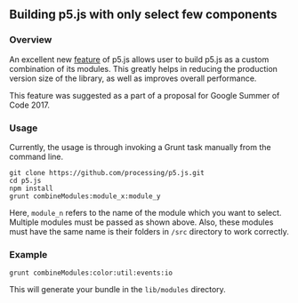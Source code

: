 ## Building p5.js with only select few components

### Overview

An excellent new [feature](https://github.com/processing/p5.js/pull/2051) of p5.js allows user to build p5.js as a custom combination of its modules. This greatly helps in reducing the production version size of the library, as well as improves overall performance. 

This feature was suggested as a part of a proposal for Google Summer of Code 2017.

### Usage 

Currently, the usage is through invoking a Grunt task manually from the command line. 

```
git clone https://github.com/processing/p5.js.git
cd p5.js
npm install
grunt combineModules:module_x:module_y
```

Here, `module_n` refers to the name of the module which you want to select. Multiple modules must be passed as shown above. Also, these modules must have the same name is their folders in `/src` directory to work correctly.

### Example

`grunt combineModules:color:util:events:io`

This will generate your bundle in the `lib/modules` directory.